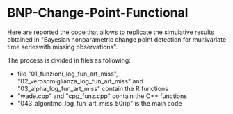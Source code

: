 # BNP-Change-Point-Functional

Here are reported the code that allows to replicate the simulative results obtained in "Bayesian nonparametric change point detection for multivariate time serieswith missing observations".

The process is divided in files as following: 

  - file "01_funzioni_log_fun_art_miss", "02_verosomiglianza_log_fun_art_miss" and "03_alpha_log_fun_art_miss" contain the R functions 
  - "wade.cpp" and "cpp_funz.cpp" contain the C++ functions 
  - "043_algoritmo_log_fun_art_miss_50rip" is the main code 
